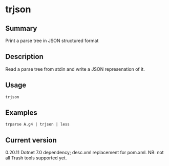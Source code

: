 # trjson

## Summary

Print a parse tree in JSON structured format

## Description

Read a parse tree from stdin and write a JSON represenation of it.

## Usage

    trjson

## Examples

    trparse A.g4 | trjson | less

## Current version

0.20.11 Dotnet 7.0 dependency; desc.xml replacement for pom.xml. NB: not all Trash tools supported yet.
